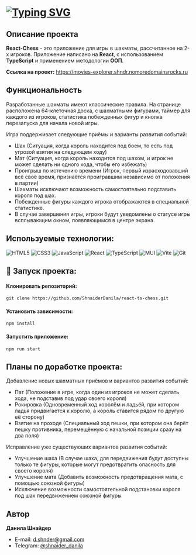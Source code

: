 # [![Typing SVG](https://readme-typing-svg.demolab.com?font=Fira+Code&size=30&pause=1000&random=false&width=500&lines=React-Chess)](https://git.io/typing-svg)

## Описание проекта
**React-Chess** - это приложение для игры в шахматы, рассчитанное на 2-х игроков. Приложение написано на **React**, с использованием **TypeScript** и применением методологии **ООП**.

**Ссылка на проект:**
https://movies-explorer.shndr.nomoredomainsrocks.ru

## Функциональность
Разработанные шахматы имеют классические правила. На странице расположена 64-клеточная доска, с шахматными фигурами, таймер для каждого из игроков, статистика побежденных фигур и кнопка перезапуска для начала новой игры.

Игра поддерживает следующие приёмы и варианты развития событий:
- Шах (Ситуация, когда король находится под боем, то есть под угрозой взятия на следующем ходу)
- Мат (Ситуация, когда король находится под шахом, и игрок не может сделать ни одного хода, чтобы его избежать)
- Проигрыш по истечению времени (Игрок, первый израсходовавший всё своё время, признаётся проигравшим независимо от положения в партии)
- Шахматы исключают возможность самостоятельно подставить короля под шах.
- Побежденные фигуры каждого игрока отображаются в специальной статистике.
- В случае завершения игры, игроки будут уведомлены о статусе игры всплывающим окном, появляющимся в центре экрана.

## Используемые технологии:
![HTML5](https://img.shields.io/badge/html5-%23E34F26.svg?style=for-the-badge&logo=html5&logoColor=white) 
![CSS3](https://img.shields.io/badge/css3-%231572B6.svg?style=for-the-badge&logo=css3&logoColor=white)
![JavaScript](https://img.shields.io/badge/javascript-%23323330.svg?style=for-the-badge&logo=javascript&logoColor=%23F7DF1E)
![React](https://img.shields.io/badge/react-%2320232a.svg?style=for-the-badge&logo=react&logoColor=%2361DAFB)
![TypeScript](https://img.shields.io/badge/typescript-%23007ACC.svg?style=for-the-badge&logo=typescript&logoColor=white)
![MUI](https://img.shields.io/badge/MUI-%230081CB.svg?style=for-the-badge&logo=mui&logoColor=white)
![Vite](https://img.shields.io/badge/vite-%23646CFF.svg?style=for-the-badge&logo=vite&logoColor=white)
![Git](https://img.shields.io/badge/git-%23F05033.svg?style=for-the-badge&logo=git&logoColor=white)

## 🚀 Запуск проекта:

#### Клонировать репозиторий:
```
git clone https://github.com/ShnaiderDanila/react-ts-chess.git
```
#### Установить зависимости:
```
npm install
```
#### Запустить приложение:
```
npm run start
```

## Планы по доработке проекта:
Добавление новых шахматных приёмов и вариантов развития событий:
- Пат (Положение в игре, когда один из игроков не может сделать хода, не подставив под удар своего короля)
- Рокировка (Одновременный ход королём и ладьёй, при котором ладья придвигается к королю, а король ставится рядом по другую её сторону)
- Взятие на проходе (Специальный ход пешки, при котором она берёт пешку противника, перемещённую с начальной позиции сразу на два поля)

Исправление уже существуюших вариантов развития событий:
- Улучшение шаха (В случае шаха, для передвижения будут доступны только те фигуры, которые могут предотвратить опасность для своего короля)
- Улучшение мата (Добавить возможность предотвращения мата, с помощью союзной фигуры) 
- Исключение возможности самостоятельной подстановки короля под шах передвижением союзной фигуры

## Автор

**Данила Шнайдер**

- E-mail: [d.shnder@gmail.com](mailto:d.shnder@gmail.com)
- Telegram: [@shnaider_danila](https://t.me/shnaider_danila)


